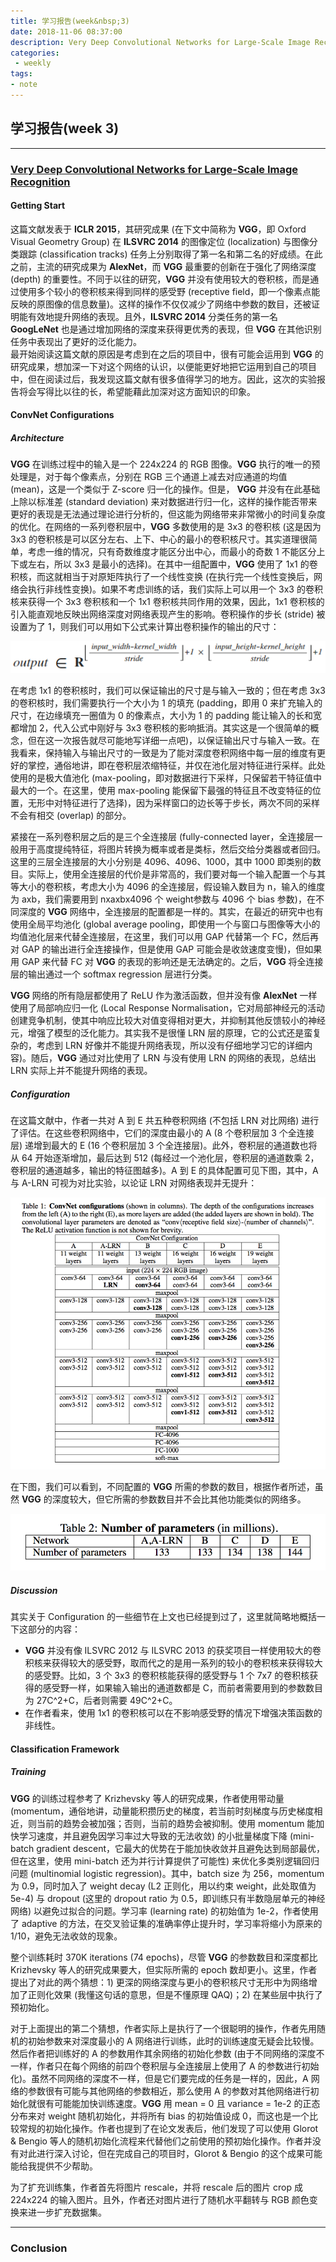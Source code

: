 ```yaml
---
title: 学习报告(week&nbsp;3)
date: 2018-11-06 08:37:00
description: Very Deep Convolutional Networks for Large-Scale Image Recognition
categories:
 - weekly
tags: 
- note
---
```


## 学习报告(week&nbsp;3)

----------

### [Very Deep Convolutional Networks for Large-Scale Image Recognition](https://arxiv.org/abs/1409.1556)

#### Getting Start

这篇文献发表于 **ICLR 2015**，其研究成果 (在下文中简称为 **VGG**，即 Oxford Visual Geometry Group) 在 **ILSVRC 2014** 的图像定位 (localization) 与图像分类跟踪 (classification tracks) 任务上分别取得了第一名和第二名的好成绩。在此之前，主流的研究成果为 **AlexNet**，而 **VGG** 最重要的创新在于强化了网络深度 (depth) 的重要性。不同于以往的研究，**VGG** 并没有使用较大的卷积核，而是通过使用多个较小的卷积核来得到同样的感受野 (receptive field，即一个像素点能反映的原图像的信息数量)。这样的操作不仅仅减少了网络中参数的数目，还被证明能有效地提升网络的表现。且外，**ILSVRC 2014** 分类任务的第一名 **GoogLeNet** 也是通过增加网络的深度来获得更优秀的表现，但 **VGG** 在其他识别任务中表现出了更好的泛化能力。 <br />
最开始阅读这篇文献的原因是考虑到在之后的项目中，很有可能会运用到 **VGG** 的研究成果，想加深一下对这个网络的认识，以便能更好地把它运用到自己的项目中，但在阅读过后，我发现这篇文献有很多值得学习的地方。因此，这次的实验报告将会写得比以往的长，希望能藉此加深对这方面知识的印象。 <br />


#### ConvNet Configurations

##### Architecture

**VGG** 在训练过程中的输入是一个 224x224 的 RGB 图像。**VGG** 执行的唯一的预处理是，对于每个像素点，分别在 RGB 三个通道上减去对应通道的均值 (mean)，这是一个类似于 Z-score 归一化的操作。但是， **VGG** 并没有在此基础上除以标准差 (standard deviation) 来对数据进行归一化，这样的操作能否带来更好的表现是无法通过理论进行分析的，但这能为网络带来非常微小的时间复杂度的优化。在网络的一系列卷积层中，**VGG** 多数使用的是 3x3 的卷积核 (这是因为 3x3 的卷积核是可以区分左右、上下、中心的最小的卷积核尺寸。其实道理很简单，考虑一维的情况，只有奇数维度才能区分出中心，而最小的奇数 1 不能区分上下或左右，所以 3x3 是最小的选择)。在其中一组配置中，**VGG** 使用了 1x1 的卷积核，而这就相当于对原矩阵执行了一个线性变换 (在执行完一个线性变换后，网络会执行非线性变换)。如果不考虑训练的话，我们实际上可以用一个 3x3 的卷积核来获得一个 3x3 卷积核和一个 1x1 卷积核共同作用的效果，因此，1x1 卷积核的引入能直观地反映出网络深度对网络表现产生的影响。卷积操作的步长 (stride) 被设置为了 1，则我们可以用如下公式来计算出卷积操作的输出的尺寸： <br />

![](https://raw.githubusercontent.com/Eros-L/Eros-L.github.io/master/_posts/thesis/week3/stride_calculation.png)

在考虑 1x1 的卷积核时，我们可以保证输出的尺寸是与输入一致的；但在考虑 3x3 的卷积核时，我们需要执行一个大小为 1 的填充 (padding，即用 0 来扩充输入的尺寸，在边缘填充一圈值为 0 的像素点，大小为 1 的 padding 能让输入的长和宽都增加 2，代入公式中刚好与 3x3 卷积核的影响抵消。其实这是一个很简单的概念，但在这一次报告就尽可能地写详细一点吧)，以保证输出尺寸与输入一致。在我看来，保持输入与输出尺寸的一致是为了能对深度卷积网络中每一层的维度有更好的掌控，通俗地讲，即在卷积层浓缩特征，并仅在池化层对特征进行采样。此处使用的是极大值池化 (max-pooling，即对数据进行下采样，只保留若干特征值中最大的一个。在这里，使用 max-pooling 能保留下最强的特征且不改变特征的位置，无形中对特征进行了选择)，因为采样窗口的边长等于步长，两次不同的采样不会有相交 (overlap) 的部分。 <br />

紧接在一系列卷积层之后的是三个全连接层 (fully-connected layer，全连接层一般用于高度提纯特征，将图片转换为概率或者是类标，然后交给分类器或者回归。这里的三层全连接层的大小分别是 4096、4096、1000，其中 1000 即类别的数目。实际上，使用全连接层的代价是非常高的，我们要对每一个输入配置一个与其等大小的卷积核，考虑大小为 4096 的全连接层，假设输入数目为 n，输入的维度为 axb，我们需要用到 nxaxbx4096 个 weight参数与 4096 个 bias 参数)，在不同深度的 **VGG** 网络中，全连接层的配置都是一样的。其实，在最近的研究中也有使用全局平均池化 (global average pooling，即使用一个与窗口与图像等大小的均值池化层来代替全连接层，在这里，我们可以用 GAP 代替第一个 FC，然后再对 GAP 的输出进行全连接操作，但是使用 GAP 可能会是收敛速度变慢)，但如果用 GAP 来代替 FC 对 **VGG** 的表现的影响还是无法确定的。之后，**VGG** 将全连接层的输出通过一个 softmax regression 层进行分类。 <br />

**VGG** 网络的所有隐层都使用了 ReLU 作为激活函数，但并没有像 **AlexNet** 一样使用了局部响应归一化 (Local Response Normalisation，它对局部神经元的活动创建竞争机制，使其中响应比较大对值变得相对更大，并抑制其他反馈较小的神经元，增强了模型的泛化能力。其实我不是很懂 LRN 层的原理，它的公式还是蛮复杂的，考虑到 LRN 好像并不能提升网络表现，所以没有仔细地学习它的详细内容)。随后，**VGG** 通过对比使用了 LRN 与没有使用 LRN 的网络的表现，总结出 LRN 实际上并不能提升网络的表现。 <br />

##### Configuration

在这篇文献中，作者一共对 A 到 E 共五种卷积网络 (不包括 LRN 对比网络) 进行了评估。在这些卷积网络中，它们的深度由最小的 A (8 个卷积层加 3 个全连接层) 递增到最大的 E (16 个卷积层加 3 个全连接层)。此外，卷积层的通道数也将从 64 开始逐渐增加，最后达到 512 (每经过一个池化层，卷积层的通道数乘 2，卷积层的通道越多，输出的特征图越多)。A 到 E 的具体配置可见下图，其中，A 与 A-LRN 可视为对比实验，以论证 LRN 对网络表现并无提升： <br />

![](https://raw.githubusercontent.com/Eros-L/Eros-L.github.io/master/_posts/thesis/week3/ConvNet_configurations.png)

在下图，我们可以看到，不同配置的 **VGG** 所需的参数的数目，根据作者所述，虽然 **VGG** 的深度较大，但它所需的参数数目并不会比其他功能类似的网络多。 <br />

![](https://raw.githubusercontent.com/Eros-L/Eros-L.github.io/master/_posts/thesis/week3/parameter_number.png)

##### Discussion

其实关于 Configuration 的一些细节在上文也已经提到过了，这里就简略地概括一下这部分的内容： <br />
- **VGG** 并没有像 ILSVRC 2012 与 ILSVRC 2013 的获奖项目一样使用较大的卷积核来获得较大的感受野，取而代之的是用一系列的较小的卷积核来获得较大的感受野。比如，3 个 3x3 的卷积核能获得的感受野与 1 个 7x7 的卷积核获得的感受野一样，如果输入输出的通道数都是 C，而前者需要用到的参数数目为 27C^2+C，后者则需要 49C^2+C。
- 在作者看来，使用 1x1 的卷积核可以在不影响感受野的情况下增强决策函数的非线性。


#### Classification Framework

##### Training

**VGG** 的训练过程参考了 Krizhevsky 等人的研究成果，作者使用带动量 (momentum，通俗地讲，动量能积攒历史的梯度，若当前时刻梯度与历史梯度相近，则当前的趋势会被加强；否则，当前的趋势会被抑制。使用 momentum 能加快学习速度，并且避免因学习率过大导致的无法收敛) 的小批量梯度下降 (mini-batch gradient descent，它最大的优势在于能加快收敛并且避免达到局部最优，但在这里，使用 mini-batch 还为并行计算提供了可能性) 来优化多类别逻辑回归问题 (multinomial logistic regression)。其中，batch size 为 256，momentum 为 0.9，同时加入了 weight decay (L2 正则化，用以约束 weight，此处取值为 5e-4) 与 dropout (这里的 dropout ratio 为 0.5，即训练只有半数隐层单元的神经网络) 以避免过拟合的问题。学习率 (learning rate) 的初始值为 1e-2，作者使用了 adaptive 的方法，在交叉验证集的准确率停止提升时，学习率将缩小为原来的 1/10，避免无法收敛的现象。 <br />

整个训练耗时 370K iterations (74 epochs)，尽管 **VGG** 的参数数目和深度都比 Krizhevsky 等人的研究成果要大，但实际所需的 epoch 数却更小。这里，作者提出了对此的两个猜想：1) 更深的网络深度与更小的卷积核尺寸无形中为网络增加了正则化效果 (我懂这句话的意思，但是不懂原理 QAQ)；2) 在某些层中执行了预初始化。 <br />

对于上面提出的第二个猜想，作者实际上是执行了一个很聪明的操作，作者先用随机的初始参数来对深度最小的 A 网络进行训练，此时的训练速度无疑会比较慢。然后作者把训练好的 A 的参数用作其余网络的初始化参数 (由于不同网络的深度不一样，作者只在每个网络的前四个卷积层与全连接层上使用了 A 的参数进行初始化)。虽然不同网络的深度不一样，但是它们要完成的任务是一样的，因此，A 网络的参数很有可能与其他网络的参数相近，那么使用 A 的参数对其他网络进行初始化就很有可能能加快训练速度。**VGG** 用 mean = 0 且 variance = 1e-2 的正态分布来对 weight 随机初始化，并将所有 bias 的初始值设成 0，而这也是一个比较常规的初始化操作。作者也提到了在论文发表后，他们发现了可以使用 Glorot & Bengio 等人的随机初始化流程来代替他们之前使用的预初始化操作。作者并没有对此进行深入讨论，但在完成自己的项目时，Glorot & Bengio 的这个成果可能能给我提供不少帮助。 <br />

为了扩充训练集，作者首先将图片 rescale，并将 rescale 后的图片 crop 成 224x224 的输入图片。且外，作者还对图片进行了随机水平翻转与 RGB 颜色变换来进一步扩充数据集。






----------

### Conclusion




